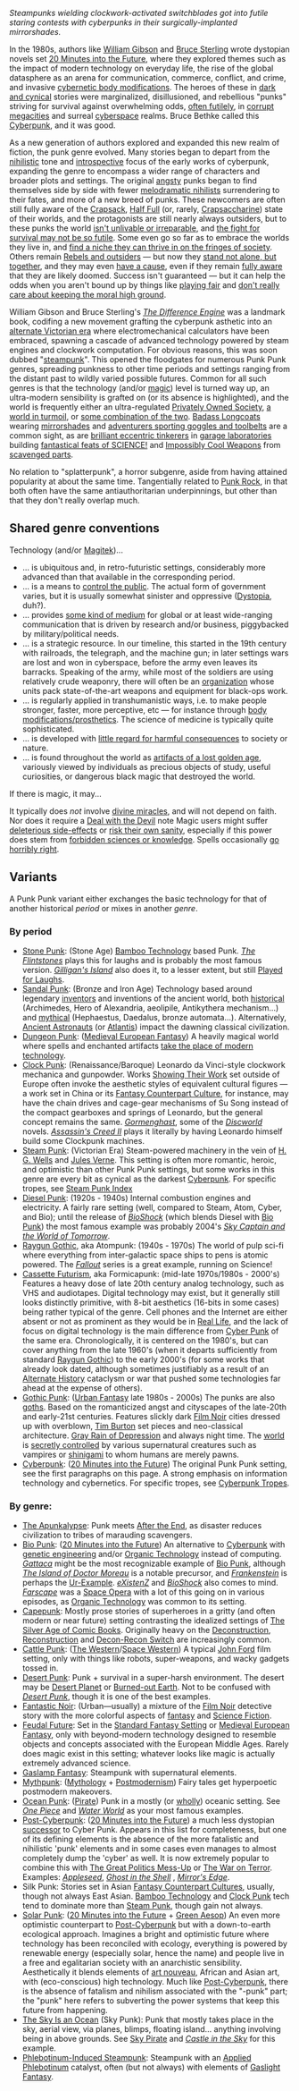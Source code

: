_Steampunks wielding clockwork-activated switchblades got into futile staring contests with cyberpunks in their surgically-implanted mirrorshades._

In the 1980s, authors like [William Gibson](https://tvtropes.org/pmwiki/pmwiki.php/Creator/WilliamGibson) and [Bruce Sterling](https://tvtropes.org/pmwiki/pmwiki.php/Creator/BruceSterling) wrote dystopian novels set [20 Minutes into the Future](https://tvtropes.org/pmwiki/pmwiki.php/Main/TwentyMinutesIntoTheFuture), where they explored themes such as the impact of modern technology on everyday life, the rise of the global datasphere as an arena for communication, commerce, conflict, and crime, and invasive [cybernetic body modifications](https://tvtropes.org/pmwiki/pmwiki.php/Main/CyberneticsEatYourSoul). The heroes of these in [dark and cynical](https://tvtropes.org/pmwiki/pmwiki.php/Main/FilmNoir) stories were marginalized, disillusioned, and rebellious "punks" striving for survival against overwhelming odds, [often futilely](https://tvtropes.org/pmwiki/pmwiki.php/Main/DownerEnding), in [corrupt megacities](https://tvtropes.org/pmwiki/pmwiki.php/Main/CityNoir) and surreal [cyberspace](https://tvtropes.org/pmwiki/pmwiki.php/Main/Cyberspace) realms. Bruce Bethke called this [Cyberpunk](https://tvtropes.org/pmwiki/pmwiki.php/Main/Cyberpunk), and it was good.

As a new generation of authors explored and expanded this new realm of fiction, the punk genre evolved. Many stories began to depart from the [nihilistic](https://tvtropes.org/pmwiki/pmwiki.php/Main/TheCynic) tone and [introspective](https://tvtropes.org/pmwiki/pmwiki.php/Main/ContemplateOurNavels) focus of the early works of cyberpunk, expanding the genre to encompass a wider range of characters and broader plots and settings. The original [angsty](https://tvtropes.org/pmwiki/pmwiki.php/Main/Angst) punks began to find themselves side by side with fewer [melodramatic nihilists](https://tvtropes.org/pmwiki/pmwiki.php/Main/Wangst) surrendering to their fates, and more of a new breed of punks. These newcomers are often still fully aware of the [Crapsack](https://tvtropes.org/pmwiki/pmwiki.php/Main/CrapsackWorld), [Half Full](https://tvtropes.org/pmwiki/pmwiki.php/Main/AWorldHalfFull) (or, rarely, [Crapsaccharine](https://tvtropes.org/pmwiki/pmwiki.php/Main/CrapsaccharineWorld)) state of their worlds, and the protagonists are still nearly always outsiders, but to these punks the world [isn't unlivable or irreparable](https://tvtropes.org/pmwiki/pmwiki.php/Main/SillyRabbitCynicismIsForLosers), and [the fight for survival may not be so futile](https://tvtropes.org/pmwiki/pmwiki.php/Main/EarnYourHappyEnding). Some even go so far as to embrace the worlds they live in, and [find a niche they can thrive in on the fringes of society](https://tvtropes.org/pmwiki/pmwiki.php/Main/PostCyberPunk). Others remain [Rebels and outsiders](https://tvtropes.org/pmwiki/pmwiki.php/Main/Antihero) — but now they [stand not alone, but together](https://tvtropes.org/pmwiki/pmwiki.php/Main/RagtagBunchOfMisfits), and they may even [have a cause](https://tvtropes.org/pmwiki/pmwiki.php/Main/NeutralNoLonger), even if they remain [fully aware](https://tvtropes.org/pmwiki/pmwiki.php/Main/GoodIsNotDumb) that they are likely doomed. Success isn't guaranteed — but it can help the odds when you aren't bound up by things like [playing fair](https://tvtropes.org/pmwiki/pmwiki.php/Main/GoodIsNotNice) and [don't really care about keeping the moral high ground](https://tvtropes.org/pmwiki/pmwiki.php/Main/GoodIsNotSoft).

William Gibson and Bruce Sterling's _[The Difference Engine](https://tvtropes.org/pmwiki/pmwiki.php/Literature/TheDifferenceEngine)_ was a landmark book, codifing a new movement grafting the cyberpunk asthetic into an [alternate Victorian era](https://tvtropes.org/pmwiki/pmwiki.php/Main/AlternateHistory) where electromechanical calculators have been embraced, spawning a cascade of advanced technology powered by steam engines and clockwork computation. For obvious reasons, this was soon dubbed "[steampunk](https://tvtropes.org/pmwiki/pmwiki.php/Main/Steampunk)". This opened the floodgates for numerous Punk Punk genres, spreading punkness to other time periods and settings ranging from the distant past to wildly varied possible futures. Common for all such genres is that the technology (and/or [magic](https://tvtropes.org/pmwiki/pmwiki.php/Main/MagicVersusScience)) level is turned way up, an ultra-modern sensibility is grafted on (or its absence is highlighted), and the world is frequently either an ultra-regulated [Privately Owned Society](https://tvtropes.org/pmwiki/pmwiki.php/Main/PrivatelyOwnedSociety), [a world in turmoil](https://tvtropes.org/pmwiki/pmwiki.php/Main/AfterTheEnd), or [some combination of the two](https://tvtropes.org/pmwiki/pmwiki.php/Main/SchizoTech). [Badass Longcoats](https://tvtropes.org/pmwiki/pmwiki.php/Main/BadassLongcoat) wearing [mirrorshades](https://tvtropes.org/pmwiki/pmwiki.php/Main/CoolShades) and [adventurers sporting goggles and toolbelts](https://tvtropes.org/pmwiki/pmwiki.php/Main/AdventurerOutfit) are a common sight, as are [brilliant eccentric tinkerers](https://tvtropes.org/pmwiki/pmwiki.php/Main/GadgeteerGenius) in [garage laboratories](https://tvtropes.org/pmwiki/pmwiki.php/Main/HomemadeInventions) building [fantastical feats of SCIENCE!](https://tvtropes.org/pmwiki/pmwiki.php/Main/WeirdScience) and [Impossibly Cool Weapons](https://tvtropes.org/pmwiki/pmwiki.php/Main/ImpossiblyCoolWeapon) from [scavenged parts](https://tvtropes.org/pmwiki/pmwiki.php/Main/ScavengerWorld).

No relation to "splatterpunk", a horror subgenre, aside from having attained popularity at about the same time. Tangentially related to [Punk Rock](https://tvtropes.org/pmwiki/pmwiki.php/Main/PunkRock), in that both often have the same antiauthoritarian underpinnings, but other than that they don't really overlap much.

## Shared genre conventions

Technology (and/or [Magitek](https://tvtropes.org/pmwiki/pmwiki.php/Main/Magitek))...

-   ... is ubiquitous and, in retro-futuristic settings, considerably more advanced than that available in the corresponding period.
-   ... is a means to [control the public](https://tvtropes.org/pmwiki/pmwiki.php/Main/BreadAndCircuses). The actual form of government varies, but it is usually somewhat sinister and oppressive ([Dystopia](https://tvtropes.org/pmwiki/pmwiki.php/Main/Dystopia), duh?).
-   ... provides [some kind of medium](https://tvtropes.org/pmwiki/pmwiki.php/Main/Cyberspace) for global or at least wide-ranging communication that is driven by research and/or business, piggybacked by military/political needs.
-   ... is a strategic resource. In our timeline, this started in the 19th century with railroads, the telegraph, and the machine gun; in later settings wars are lost and won in cyberspace, before the army even leaves its barracks. Speaking of the army, while most of the soldiers are using relatively crude weaponry, there will often be an [organization](https://tvtropes.org/pmwiki/pmwiki.php/Main/StateSec) whose units pack state-of-the-art weapons and equipment for black-ops work.
-   ... is regularly applied in transhumanistic ways, i.e. to make people stronger, faster, more perceptive, etc — for instance through [body modifications/prosthetics](https://tvtropes.org/pmwiki/pmwiki.php/Main/Cyborg). The science of medicine is typically quite sophisticated.
-   ... is developed with [little regard for harmful consequences](https://tvtropes.org/pmwiki/pmwiki.php/Main/ForScience) to society or nature.
-   ... is found throughout the world as [artifacts of a lost golden age](https://tvtropes.org/pmwiki/pmwiki.php/Main/LostTechnology), variously viewed by individuals as precious objects of study, useful curiosities, or dangerous black magic that destroyed the world.

If there is magic, it may...

It typically does _not_ involve [divine miracles](https://tvtropes.org/pmwiki/pmwiki.php/Main/WhiteMagic), and will not depend on faith. Nor does it require a [Deal with the Devil](https://tvtropes.org/pmwiki/pmwiki.php/Main/DealWithTheDevil) note  Magic users might suffer [deleterious side-effects](https://tvtropes.org/pmwiki/pmwiki.php/Main/TheCorruption) or [risk their own sanity](https://tvtropes.org/pmwiki/pmwiki.php/Main/GoMadFromTheRevelation), especially if this power does stem from [forbidden sciences or knowledge](https://tvtropes.org/pmwiki/pmwiki.php/Main/TheseAreThingsManWasNotMeantToKnow). Spells occasionally [go horribly right](https://tvtropes.org/pmwiki/pmwiki.php/Main/GoneHorriblyRight).

## Variants

A Punk Punk variant either exchanges the basic technology for that of another historical _period_ or mixes in another _genre_.

### By period

-   [Stone Punk](https://tvtropes.org/pmwiki/pmwiki.php/Main/StonePunk): (Stone Age) [Bamboo Technology](https://tvtropes.org/pmwiki/pmwiki.php/Main/BambooTechnology) based Punk. _[The Flintstones](https://tvtropes.org/pmwiki/pmwiki.php/WesternAnimation/TheFlintstones)_ plays this for laughs and is probably the most famous version. _[Gilligan's Island](https://tvtropes.org/pmwiki/pmwiki.php/Series/GilligansIsland)_ also does it, to a lesser extent, but still [Played for Laughs](https://tvtropes.org/pmwiki/pmwiki.php/Main/PlayedForLaughs).
-   [Sandal Punk](https://tvtropes.org/pmwiki/pmwiki.php/Main/SandalPunk): (Bronze and Iron Age) Technology based around legendary [inventors](https://tvtropes.org/pmwiki/pmwiki.php/Main/GadgeteerGenius) and inventions of the ancient world, both [historical](https://tvtropes.org/pmwiki/pmwiki.php/Main/HistoricalDomainCharacter) (Archimedes, Hero of Alexandria, aeolipile, Antikythera mechanism...) and [mythical](https://tvtropes.org/pmwiki/pmwiki.php/Myth/ClassicalMythology) (Hephaestus, Daedalus, bronze automata...). Alternatively, [Ancient Astronauts](https://tvtropes.org/pmwiki/pmwiki.php/Main/AncientAstronauts) (or [Atlantis](https://tvtropes.org/pmwiki/pmwiki.php/Main/Atlantis)) impact the dawning classical civilization.
-   [Dungeon Punk](https://tvtropes.org/pmwiki/pmwiki.php/Main/DungeonPunk): ([Medieval European Fantasy](https://tvtropes.org/pmwiki/pmwiki.php/Main/MedievalEuropeanFantasy)) A heavily magical world where spells and enchanted artifacts [take the place of modern technology](https://tvtropes.org/pmwiki/pmwiki.php/Main/Magitek).
-   [Clock Punk](https://tvtropes.org/pmwiki/pmwiki.php/Main/ClockPunk): (Renaissance/Baroque) Leonardo da Vinci-style clockwork mechanica and gunpowder. Works [Showing Their Work](https://tvtropes.org/pmwiki/pmwiki.php/Main/ShowingTheirWork) set outside of Europe often invoke the aesthetic styles of equivalent cultural figures — a work set in China or its [Fantasy Counterpart Culture](https://tvtropes.org/pmwiki/pmwiki.php/Main/FantasyCounterpartCulture), for instance, may have the chain drives and cage-gear mechanisms of Su Song instead of the compact gearboxes and springs of Leonardo, but the general concept remains the same. _[Gormenghast](https://tvtropes.org/pmwiki/pmwiki.php/Literature/Gormenghast)_, some of the _[Discworld](https://tvtropes.org/pmwiki/pmwiki.php/Literature/Discworld)_ novels. _[Assassin's Creed II](https://tvtropes.org/pmwiki/pmwiki.php/VideoGame/AssassinsCreedII)_ plays it literally by having Leonardo himself build some Clockpunk machines.
-   [Steam Punk](https://tvtropes.org/pmwiki/pmwiki.php/Main/SteamPunk): (Victorian Era) Steam-powered machinery in the vein of [H. G. Wells](https://tvtropes.org/pmwiki/pmwiki.php/Creator/HGWells) and [Jules Verne](https://tvtropes.org/pmwiki/pmwiki.php/Creator/JulesVerne). This setting is often more romantic, heroic, and optimistic than other Punk Punk settings, but some works in this genre are every bit as cynical as the darkest [Cyberpunk](https://tvtropes.org/pmwiki/pmwiki.php/Main/Cyberpunk). For specific tropes, see [Steam Punk Index](https://tvtropes.org/pmwiki/pmwiki.php/Main/SteamPunkIndex)
-   [Diesel Punk](https://tvtropes.org/pmwiki/pmwiki.php/Main/DieselPunk): (1920s - 1940s) Internal combustion engines and electricity. A fairly rare setting (well, compared to Steam, Atom, Cyber, and Bio); until the release of _[BioShock](https://tvtropes.org/pmwiki/pmwiki.php/VideoGame/BioShock1)_ (which blends Diesel with [Bio Punk](https://tvtropes.org/pmwiki/pmwiki.php/Main/BioPunk)) the most famous example was probably 2004's _[Sky Captain and the World of Tomorrow](https://tvtropes.org/pmwiki/pmwiki.php/Film/SkyCaptainAndTheWorldOfTomorrow)_.
-   [Raygun Gothic](https://tvtropes.org/pmwiki/pmwiki.php/Main/RaygunGothic), aka Atompunk: (1940s - 1970s) The world of pulp sci-fi where everything from inter-galactic space ships to pens is atomic powered. The _[Fallout](https://tvtropes.org/pmwiki/pmwiki.php/VideoGame/Fallout)_ series is a great example, running on Science!
-   [Cassette Futurism](https://tvtropes.org/pmwiki/pmwiki.php/Main/CassetteFuturism), aka Formicapunk: (mid-late 1970s/1980s - 2000's) Features a heavy dose of late 20th century analog technology, such as VHS and audiotapes. Digital technology may exist, but it generally still looks distinctly primitive, with 8-bit aesthetics (16-bits in some cases) being rather typical of the genre. Cell phones and the Internet are either absent or not as prominent as they would be in [Real Life](https://tvtropes.org/pmwiki/pmwiki.php/Main/RealLife), and the lack of focus on digital technology is the main difference from [Cyber Punk](https://tvtropes.org/pmwiki/pmwiki.php/Main/CyberPunk) of the same era. Chronologically, it is centered on the 1980's, but can cover anything from the late 1960's (when it departs sufficiently from standard [Raygun Gothic](https://tvtropes.org/pmwiki/pmwiki.php/Main/RaygunGothic)) to the early 2000's (for some works that already look dated, although sometimes justifiably as a result of an [Alternate History](https://tvtropes.org/pmwiki/pmwiki.php/Main/AlternateHistory) cataclysm or war that pushed some technologies far ahead at the expense of others).
-   [Gothic Punk](https://tvtropes.org/pmwiki/pmwiki.php/Main/GothicPunk): ([Urban Fantasy](https://tvtropes.org/pmwiki/pmwiki.php/Main/UrbanFantasy) late 1980s - 2000s) The punks are also [goths](https://tvtropes.org/pmwiki/pmwiki.php/Main/Goth). Based on the romanticized angst and cityscapes of the late-20th and early-21st centuries. Features slickly dark [Film Noir](https://tvtropes.org/pmwiki/pmwiki.php/Main/FilmNoir) cities dressed up with overblown, [Tim Burton](https://tvtropes.org/pmwiki/pmwiki.php/Creator/TimBurton) set pieces and neo-classical architecture. [Gray Rain of Depression](https://tvtropes.org/pmwiki/pmwiki.php/Main/GrayRainOfDepression) and always night time. The [world](https://tvtropes.org/pmwiki/pmwiki.php/TabletopGame/TheWorldOfDarkness) is [secretly controlled](https://tvtropes.org/pmwiki/pmwiki.php/Main/Masquerade) by various supernatural creatures such as vampires or [shinigami](https://tvtropes.org/pmwiki/pmwiki.php/Main/Shinigami) to whom humans are merely pawns.
-   [Cyberpunk](https://tvtropes.org/pmwiki/pmwiki.php/Main/Cyberpunk): ([20 Minutes into the Future](https://tvtropes.org/pmwiki/pmwiki.php/Main/TwentyMinutesIntoTheFuture)) The original Punk Punk setting, see the first paragraphs on this page. A strong emphasis on information technology and cybernetics. For specific tropes, see [Cyberpunk Tropes](https://tvtropes.org/pmwiki/pmwiki.php/Main/CyberpunkTropes).

### By genre:

-   [The Apunkalypse](https://tvtropes.org/pmwiki/pmwiki.php/Main/TheApunkalypse): Punk meets [After the End](https://tvtropes.org/pmwiki/pmwiki.php/Main/AfterTheEnd), as disaster reduces civilization to tribes of marauding scavengers.
-   [Bio Punk](https://tvtropes.org/pmwiki/pmwiki.php/Main/BioPunk): ([20 Minutes into the Future](https://tvtropes.org/pmwiki/pmwiki.php/Main/TwentyMinutesIntoTheFuture)) An alternative to [Cyberpunk](https://tvtropes.org/pmwiki/pmwiki.php/Main/Cyberpunk) with [genetic engineering](https://tvtropes.org/pmwiki/pmwiki.php/Main/GeneticEngineeringIsTheNewNuke) and/or [Organic Technology](https://tvtropes.org/pmwiki/pmwiki.php/Main/OrganicTechnology) instead of computing. _[Gattaca](https://tvtropes.org/pmwiki/pmwiki.php/Film/Gattaca)_ might be the most recognizable example of [Bio Punk](https://tvtropes.org/pmwiki/pmwiki.php/Main/BioPunk), although _[The Island of Doctor Moreau](https://tvtropes.org/pmwiki/pmwiki.php/Literature/TheIslandOfDoctorMoreau)_ is a notable precursor, and _[Frankenstein](https://tvtropes.org/pmwiki/pmwiki.php/Literature/Frankenstein)_ is perhaps the [Ur-Example](https://tvtropes.org/pmwiki/pmwiki.php/Main/UrExample). _[eXistenZ](https://tvtropes.org/pmwiki/pmwiki.php/Film/EXistenZ)_ and _[BioShock](https://tvtropes.org/pmwiki/pmwiki.php/VideoGame/BioShock)_ also comes to mind. _[Farscape](https://tvtropes.org/pmwiki/pmwiki.php/Series/Farscape)_ was a [Space Opera](https://tvtropes.org/pmwiki/pmwiki.php/Main/SpaceOpera) with a lot of this going on in various episodes, as [Organic Technology](https://tvtropes.org/pmwiki/pmwiki.php/Main/OrganicTechnology) was common to its setting.
-   [Capepunk](https://tvtropes.org/pmwiki/pmwiki.php/Main/Capepunk): Mostly prose stories of superheroes in a gritty (and often modern or near future) setting contrasting the idealized settings of [The Silver Age of Comic Books](https://tvtropes.org/pmwiki/pmwiki.php/UsefulNotes/TheSilverAgeOfComicBooks). Originally heavy on the [Deconstruction](https://tvtropes.org/pmwiki/pmwiki.php/Main/Deconstruction), [Reconstruction](https://tvtropes.org/pmwiki/pmwiki.php/Main/Reconstruction) and [Decon-Recon Switch](https://tvtropes.org/pmwiki/pmwiki.php/Main/DeconReconSwitch) are increasingly common.
-   [Cattle Punk](https://tvtropes.org/pmwiki/pmwiki.php/Main/CattlePunk): ([The Western](https://tvtropes.org/pmwiki/pmwiki.php/Main/TheWestern)/[Space Western](https://tvtropes.org/pmwiki/pmwiki.php/Main/SpaceWestern)) A typical [John Ford](https://tvtropes.org/pmwiki/pmwiki.php/Creator/JohnFord) film setting, only with things like robots, super-weapons, and wacky gadgets tossed in.
-   [Desert Punk](https://tvtropes.org/pmwiki/pmwiki.php/Main/DesertPunk): Punk + survival in a super-harsh environment. The desert may be [Desert Planet](https://tvtropes.org/pmwiki/pmwiki.php/Main/SingleBiomePlanet) or [Burned-out Earth](https://tvtropes.org/pmwiki/pmwiki.php/Main/AfterTheEnd). Not to be confused with _[Desert Punk](https://tvtropes.org/pmwiki/pmwiki.php/Manga/DesertPunk)_, though it is one of the best examples.
-   [Fantastic Noir](https://tvtropes.org/pmwiki/pmwiki.php/Main/FantasticNoir): (Urban—usually) a mixture of the [Film Noir](https://tvtropes.org/pmwiki/pmwiki.php/Main/FilmNoir) detective story with the more colorful aspects of [fantasy](https://tvtropes.org/pmwiki/pmwiki.php/Main/Fantasy) and [Science Fiction](https://tvtropes.org/pmwiki/pmwiki.php/Main/ScienceFiction).
-   [Feudal Future](https://tvtropes.org/pmwiki/pmwiki.php/Main/FeudalFuture): Set in the [Standard Fantasy Setting](https://tvtropes.org/pmwiki/pmwiki.php/Main/StandardFantasySetting) or [Medieval European Fantasy](https://tvtropes.org/pmwiki/pmwiki.php/Main/MedievalEuropeanFantasy), only with beyond-modern technology designed to resemble objects and concepts associated with the European Middle Ages. Rarely does magic exist in this setting; whatever looks like magic is actually extremely advanced science.
-   [Gaslamp Fantasy](https://tvtropes.org/pmwiki/pmwiki.php/Main/GaslampFantasy): Steampunk with supernatural elements.
-   [Mythpunk](https://tvtropes.org/pmwiki/pmwiki.php/Main/Mythpunk): ([Mythology](https://tvtropes.org/pmwiki/pmwiki.php/Main/Mythology) + [Postmodernism](https://tvtropes.org/pmwiki/pmwiki.php/Main/PostModernism)) Fairy tales get hyperpoetic postmodern makeovers.
-   [Ocean Punk](https://tvtropes.org/pmwiki/pmwiki.php/Main/OceanPunk): ([Pirate](https://tvtropes.org/pmwiki/pmwiki.php/Main/Pirate)) Punk in a mostly (or [wholly](https://tvtropes.org/pmwiki/pmwiki.php/Main/SingleBiomePlanet)) oceanic setting. See _[One Piece](https://tvtropes.org/pmwiki/pmwiki.php/Manga/OnePiece)_ and _[Water World](https://tvtropes.org/pmwiki/pmwiki.php/Film/WaterWorld)_ as your most famous examples.
-   [Post-Cyberpunk](https://tvtropes.org/pmwiki/pmwiki.php/Main/PostCyberpunk): ([20 Minutes into the Future](https://tvtropes.org/pmwiki/pmwiki.php/Main/TwentyMinutesIntoTheFuture)) a much less dystopian [successor](https://tvtropes.org/pmwiki/pmwiki.php/Main/PostSomethingism) to Cyber Punk. Appears in this list for completeness, but one of its defining elements is the absence of the more fatalistic and nihilistic 'punk' elements and in some cases even manages to almost completely dump the 'cyber' as well. It is now extremely popular to combine this with [The Great Politics Mess-Up](https://tvtropes.org/pmwiki/pmwiki.php/Main/TheGreatPoliticsMessUp) or [The War on Terror](https://tvtropes.org/pmwiki/pmwiki.php/Main/TheWarOnTerror). Examples: _[Appleseed](https://tvtropes.org/pmwiki/pmwiki.php/Manga/Appleseed)_, _[Ghost in the Shell](https://tvtropes.org/pmwiki/pmwiki.php/Franchise/GhostInTheShell)_ , _[Mirror's Edge](https://tvtropes.org/pmwiki/pmwiki.php/VideoGame/MirrorsEdge)_.
-   Silk Punk: Stories set in Asian [Fantasy Counterpart Cultures](https://tvtropes.org/pmwiki/pmwiki.php/Main/FantasyCounterpartCultures), usually, though not always East Asian. [Bamboo Technology](https://tvtropes.org/pmwiki/pmwiki.php/Main/BambooTechnology) and [Clock Punk](https://tvtropes.org/pmwiki/pmwiki.php/Main/ClockPunk) tech tend to dominate more than [Steam Punk](https://tvtropes.org/pmwiki/pmwiki.php/Main/SteamPunk), though gain not always.
-   [Solar Punk](https://tvtropes.org/pmwiki/pmwiki.php/Main/SolarPunk): ([20 Minutes into the Future](https://tvtropes.org/pmwiki/pmwiki.php/Main/TwentyMinutesIntoTheFuture) + [Green Aesop](https://tvtropes.org/pmwiki/pmwiki.php/Main/GreenAesop)) An even more optimistic counterpart to [Post-Cyberpunk](https://tvtropes.org/pmwiki/pmwiki.php/Main/PostCyberpunk) but with a down-to-earth ecological approach. Imagines a bright and optimistic future where technology has been reconciled with ecology, everything is powered by renewable energy (especially solar, hence the name) and people live in a free and egalitarian society with an anarchistic sensibility. Aesthetically it blends elements of [art nouveau](https://tvtropes.org/pmwiki/pmwiki.php/Main/ArtNouveau), African and Asian art, with (eco-conscious) high technology. Much like [Post-Cyberpunk](https://tvtropes.org/pmwiki/pmwiki.php/Main/PostCyberpunk), there is the absence of fatalism and nihilism associated with the "-punk" part; the "punk" here refers to subverting the power systems that keep this future from happening.
-   [The Sky Is an Ocean](https://tvtropes.org/pmwiki/pmwiki.php/Main/TheSkyIsAnOcean) (Sky Punk): Punk that mostly takes place in the sky, aerial view, via planes, blimps, floating island... anything involving being in above grounds. See [Sky Pirate](https://tvtropes.org/pmwiki/pmwiki.php/Main/SkyPirate) and _[Castle in the Sky](https://tvtropes.org/pmwiki/pmwiki.php/Anime/CastleInTheSky)_ for this example.
-   [Phlebotinum-Induced Steampunk](https://tvtropes.org/pmwiki/pmwiki.php/Main/PhlebotinumInducedSteampunk): Steampunk with an [Applied Phlebotinum](https://tvtropes.org/pmwiki/pmwiki.php/Main/AppliedPhlebotinum) catalyst, often (but not always) with elements of [Gaslight Fantasy](https://tvtropes.org/pmwiki/pmwiki.php/Main/GaslightFantasy).
